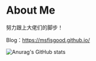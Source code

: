 # About Me

  努力跟上大佬们的脚步！
  

  Blog：https://msfisgood.github.io/
  



![Anurag's GitHub stats](https://github-readme-stats.vercel.app/api?username=msfisgood&show_icons=true&theme=radical)


<!--
**msfisgood/msfisgood** is a ✨ _special_ ✨ repository because its `README.md` (this file) appears on your GitHub profile.

Here are some ideas to get you started:

- 🔭 I’m currently working on ...
- 🌱 I’m currently learning ...
- 👯 I’m looking to collaborate on ...
- 🤔 I’m looking for help with ...
- 💬 Ask me about ...
- 📫 How to reach me: ...
- 😄 Pronouns: ...
- ⚡ Fun fact: ...
-->
